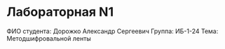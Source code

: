 # Лабораторная N1

ФИО студента: Дорожко Александр Сергеевич
Группа: ИБ-1-24
Тема: Методшифровальной ленты
